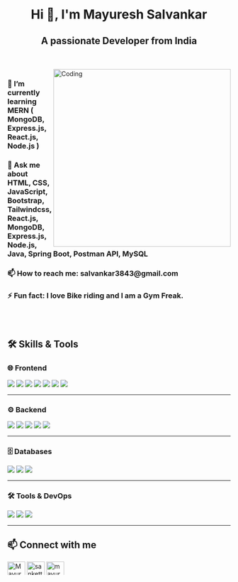 <h1 align="center">Hi 👋, I'm Mayuresh Salvankar</h1>
<h2 align="center">A passionate Developer from India</h2>
<br>
<br>


<img align="right" alt="Coding" width="400" src="https://cdn.dribbble.com/users/1162077/screenshots/3848914/programmer.gif">


<h3>🌱 I’m currently learning MERN ( MongoDB, Express.js, React.js, Node.js )  </h3>
<h3>💬 Ask me about HTML, CSS, JavaScript, Bootstrap, Tailwindcss, React.js, MongoDB, Express.js, Node.js, Java, Spring Boot, Postman API, MySQL</h3>
<h3>📫 How to reach me: salvankar3843@gmail.com </h3>
<h3>⚡ Fun fact: I love Bike riding and I am a Gym Freak. </h3>

   <br>
<br>



## 🛠️ Skills & Tools  

### 🌐 Frontend
<p align="left">
 <img src="https://img.shields.io/badge/HTML5-E34F26?style=for-the-badge&logo=html5&logoColor=white" />
  <img src="https://img.shields.io/badge/CSS3-1572B6?style=for-the-badge&logo=css3&logoColor=white" />
  <img src="https://img.shields.io/badge/JavaScript-F7DF1E?style=for-the-badge&logo=javascript&logoColor=black" />
   <img src="https://img.shields.io/badge/TypeScript-3178C6?style=for-the-badge&logo=typescript&logoColor=white" />
  <img src="https://img.shields.io/badge/React-20232A?style=for-the-badge&logo=react&logoColor=61DAFB" />
  <img src="https://img.shields.io/badge/TailwindCSS-38B2AC?style=for-the-badge&logo=tailwind-css&logoColor=white" />
  <img src="https://img.shields.io/badge/Bootstrap-563D7C?style=for-the-badge&logo=bootstrap&logoColor=white" />


---

### ⚙️ Backend
<p align="left">
   <img src="https://img.shields.io/badge/Node.js-339933?style=for-the-badge&logo=node.js&logoColor=white" />
  <img src="https://img.shields.io/badge/Express.js-000000?style=for-the-badge&logo=express&logoColor=white" />
  <img src="https://img.shields.io/badge/Java-007396?style=for-the-badge&logo=java&logoColor=white" />
  <img src="https://img.shields.io/badge/Spring%20Boot-6DB33F?style=for-the-badge&logo=springboot&logoColor=white" />
   <img src="https://img.shields.io/badge/JWT-000000?style=for-the-badge&logo=jsonwebtokens&logoColor=white" />
</p>

---

### 🗄️ Databases
<p align="left">
  <!-- MongoDB -->
<img src="https://img.shields.io/badge/MongoDB-47A248?style=for-the-badge&logo=mongodb&logoColor=white" />
  <!-- Mongoose -->
  <img src="https://img.shields.io/badge/Mongoose-880000?style=for-the-badge&logo=mongoose&logoColor=white" />
  <!-- MySQL -->
  <img src="https://img.shields.io/badge/MySQL-4479A1?style=for-the-badge&logo=mysql&logoColor=white" />
</p>

---


### 🛠️ Tools & DevOps
<p align="left">
  <img src="https://img.shields.io/badge/Git-F05032?style=for-the-badge&logo=git&logoColor=white" />
  <img src="https://img.shields.io/badge/GitHub-181717?style=for-the-badge&logo=github&logoColor=white" />
  <img src="https://img.shields.io/badge/Postman-FF6C37?style=for-the-badge&logo=postman&logoColor=white" />
  
</p>

---

## 📫 Connect with me

  <p align="left" dir="auto">
<a href="https://linkedin.com/in/Mayuresh-Salvankar" rel="nofollow"><img align="center" src="https://raw.githubusercontent.com/rahuldkjain/github-profile-readme-generator/master/src/images/icons/Social/linked-in-alt.svg" alt="Mayuresh Salvankar" height="30" width="40" style="max-width: 100%; height: auto; max-height: 30px;"></a>
<a href="https://instagram.com/mayureshsalvankar" rel="nofollow"><img align="center" src="https://raw.githubusercontent.com/rahuldkjain/github-profile-readme-generator/master/src/images/icons/Social/instagram.svg" alt="sankettttt_____" height="30" width="40" style="max-width: 100%; height: auto; max-height: 30px;"></a>

<a href="https://twitter.com/Mayuresh_44" rel="nofollow">
  <img align="center" src="https://raw.githubusercontent.com/rahuldkjain/github-profile-readme-generator/master/src/images/icons/Social/twitter.svg" alt="mayureshsalvankr" height="30" width="40" style="max-width: 100%; height: auto; max-height: 30px;">
</a>


